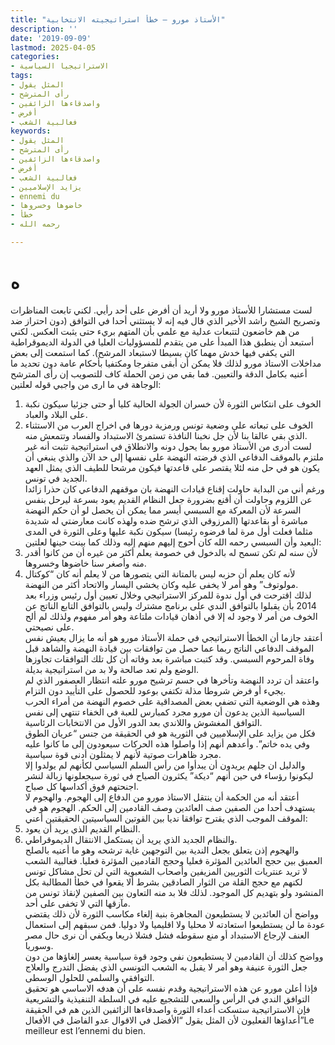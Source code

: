 ```yaml
---
title: "الأستاذ مورو – خطأ استراتيجيته الانتخابية"
description: ''
date: '2019-09-09'
lastmod: 2025-04-05
categories:
- الاستراتيجيا السياسية
tags:
- المثل يقول
- رأى المترشح
- واصدقاءها الزائفين
- أفرض
- فغالبية الشعب
keywords:
- المثل يقول
- رأى المترشح
- واصدقاءها الزائفين
- أفرض
- فغالبية الشعب
- يزايد الإسلاميين
- ennemi du
- خاضوها وخسروها
- خطأ
- رحمه الله

---
```

# **ه**

لست مستشارا للأستاذ مورو ولا أريد أن أفرض على أحد رأيي. لكني تابعت المناظرات وتصريح الشيخ راشد الأخير الذي قال فيه إنه لا يستثني أحدا في التوافق (دون احتراز ضد من هم خاضعون لتتبعات عدلية مع علمي بأن المتهم بريء حتى يثبت العكس. لكني أستبعد أن ينطبق هذا المبدأ على من يتقدم للمسؤوليات العليا في الدولة الديموقراطية التي يكفي فيها خدش مهما كان بسيطا لاستبعاد المرشح). كما استمعت إلى بعض مداخلات الاستاذ مورو لذلك فلا يمكن أن أبقى متفرجا ومكتفيا بأحكام عامة دون تحديد ما أعنيه بكامل الدقة والتعيين. فما بقي من زمن الحملة كاف للتصويب إن رأى المترشح الوجاهة في ما ارى من واجبي قوله لعلتين:  
1. الخوف على انتكاس الثورة لأن خسران الجولة الحالية كليا أو حتى جزئيا سيكون نكبة على البلاد والعباد.  
2. الخوف على تبعاته على وضعية تونس ورمزية دورها في اخراج العرب من الاستثناء الذي بقي عالقا بنا لأن جل نخبنا النافذة تستمرئ الاستبداد والفساد وتتمعش منه.  
لست أدرى من الأستاذ مورو بما يحول دونه والانطلاق في استراتيجية تثبت أنه غير ملتزم بالموقف الدفاعي الذي فرضته النهضة على نفسها إلى حد الآن والذي ينبغي أن يكون هو في حل منه لئلا يقتصر على قاعدتها فيكون مرشحا للطيف الذي يمثل العهد الجديد في تونس.  
ورغم أني من البداية حاولت إقناع قيادات النهضة بان موقفهم الدفاعي كان حذرا زائدا عن اللزوم وحاولت أن أقنع بضرورة جعل النظام القديم يعود بسرعة ليرحل بنفس السرعة لأن المعركة مع السبسي أيسر مما يمكن أن يحصل لو أن حكم النهضة مباشرة أو بقاعدتها (المرزوقي الذي ترشح ضده ولهذه كانت معارضتي له شديدة مثلما فعلت أول مرة لما فرضوه رئيسا) سيكون نكبة عليها وعلى الثورة في المدى البعيد وأن السبسي رحمه الله كان أحوج إليهم منهم إليه وذلك كما بينت حينها لعلتين:  
1. لأن سنه لم تكن تسمح له بالدخول في خصومة يعلم أكثر من غيره أن من كانوا أقدر منه وأصغر سنا خاضوها وخسروها.  
2. لأنه كان يعلم أن حزبه ليس بالمتانة التي يتصورها من لا يعلم أنه كان “كوكتال مولوتوف” وهو أمر لا يخفى عليه وكان يخشى اليسار والاتحاد أكثر من النهضة.  
لذلك اقترحت في أول ندوة للمركز الاستراتيجي وخلال تعيين أول رئيس وزراء بعد 2014 بأن يقبلوا بالتوافق الندي على برنامج مشترك وليس بالتوافق التابع الناتج عن الخوف من أمر لا وجود له إلا في أذهان قيادات ملتاعة وهو أمر مفهوم ولذلك لم ألح على نصيحتي.  
أعتقد جازما أن الخطأ الاستراتيجي في حملة الأستاذ مورو هو أنه ما يزال يعيش نفس الموقف الدفاعي الناتج ربما عما حصل من توافقات بين قيادة النهضة والشاهد قبل وفاة المرحوم السبسي. وقد كتبت مباشرة بعد وفاته أن كل تلك التوافقات تجاوزها الوضع ولم تعد صالحة ولا بد من استراتيجية بديلة.  
واعتقد أن تردد النهضة وتأخرها في حسم ترشيح مورو علته انتظار العصفور الذي لم يجيء أو فرض شروطا مذلة تكتفي بوعود للحصول على التأييد دون التزام.  
وهذه هي الوضعية التي تضفي بعض المصداقية على خصوم النهضة من أمراء الحرب السياسية الذين يدعون أن مورو مجرد كمبارس للعبة في الخفاء تنتهي إلى نفس التوافق المغشوش واللاندي بعد الدور الأول من الانتخابات الرئاسية.  
فكل من يزايد على الإسلاميين في الثورية هو في الحقيقة من جنس “عريان الطوق وفي يده خاتم”. وأعدهم أنهم إذا واصلوا هذه الحركات سيعودون إلى ما كانوا عليه مجرد ظاهرات صوتية لأنهم لا يمثلون أدنى قوة سياسية.  
والدليل ان جلهم يريدون أن يبدأوا من رأس السلم السياسي لكأنهم لم يولدوا إلا ليكونوا رؤساء في حين أنهم “ديكة” يكثرون الصياح في ثورة سيجعلونها زبالة لنشر اجنحتهم فوق أكداسها كل صباح.  
أعتقد أنه من الحكمة أن ينتقل الاستاذ مورو من الدفاع إلى الهجوم. والهجوم لا يستهدف أحدا من الصفين صف العائدين وصف القادمين إلى الحكم. الهجوم هو في الموقف الموجب الذي يقترح توافقا نديا بين القوتين السياسيتين الحقيقتين أعني:  
1. النظام القديم الذي يريد أن يعود.  
2. والنظام الجديد الذي يريد أن يستكمل الانتقال الديموقراطي.  
والهجوم إذن يتعلق بجعل الندية بين التوجهين غاية ترشحه وهو ما أعنيه بالصلح العميق بين حجج العائدين المؤثرة فعليا وحجج القادمين المؤثرة فعليا. فغالبية الشعب لا تريد عنتريات الثوريين المزيفين وأصحاب الشعبوية التي لن تحل مشاكل تونس لكنهم مع حجج القلة من الثوار الصادقين بشرط ألا يقعوا في خطأ المطالبة بكل المنشود ولو بتهديم كل الموجود. لذلك فلا بد منه التعاون بين الصفين لإنقاذ تونس من مآزقها التي لا تخفى على أحد.  
وواضح أن العائدين لا يستطيعون المجاهرة بنية إلغاء مكاسب الثورة لأن ذلك يقتضي عودة ما لن يستطيعوا استعادته لا محليا ولا اقليميا ولا دوليا. فمن سبقهم إلى استعمال العنف لإرجاع الاستبداد أو منع سقوطه فشل فشلا ذريعا ويكفي أن نرى حال مصر وسوريا.  
وواضح كذلك أن القادمين لا يستطيعون نفي وجود قوة سياسية يعسر إلغاؤها من دون جعل الثورة عنيفة وهو أمر لا يقبل به الشعب التونسي الذي يفضل التدرج والعلاج التوافقي والسلمي للحلول الوسطى.  
فإذا أعلن مورو عن هذه الاستراتيجية وقدم نفسه على أن هدفه الاساسي هو تحقيق التوافق الندي في الرأس والسعي للتشجيع عليه في السلطة التنفيذية والتشريعية فإن الاستراتيجية ستسكت أعداء الثورة واصدقاءها الزائفين الذين هم في الحقيقة أعداؤها الفعليون لأن المثل يقول “الأفضل في الاقوال عدو الفاضل في الأفعال”Le meilleur est l’ennemi du bien.

###
